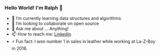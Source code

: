 ### Hello World! I'm Ralph 👋
- 🔭 I’m currently learning data structures and algorithms
- 👯 I’m looking to collaborate on open source
- 💬 Ask me about ... Anything!
- 📫 How to reach me: [Linkedin](lhttps://www.linkedin.com/in/ralph-wright-engineer)
- ⚡ Fun fact: I won number 1 in sales in leather while working at La-Z-Boy in 2016.
